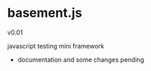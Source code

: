 
# basement.js
v0.01

javascript testing mini framework


* documentation and some changes pending



